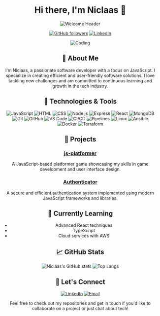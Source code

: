 <div align="center">

# Hi there, I'm Niclaas 👋

![Welcome Header](https://camo.githubusercontent.com/3dac331a2916924dd887ed3c1439321f1bae1fcfeea54456ac4fe70d4630a780/68747470733a2f2f737465656d6974696d616765732e636f6d2f44516d626165646554724675454436316a444841716d5a527632566558337457413670794269347a6f52355432366f2f68656c6c6f776f726c642e676966)

[![GitHub followers](https://img.shields.io/github/followers/TeggeAtze?style=social)](https://github.com/TeggeAtze)
[![LinkedIn](https://img.shields.io/badge/LinkedIn-blue?style=flat&logo=linkedin)](https://www.linkedin.com/in/niclaas-moldenhauer-a9531a213/)

![Coding](https://media.giphy.com/media/ZVik7pBtu9dNS/giphy.gif)

## 🚀 About Me

I'm Niclaas, a passionate software developer with a focus on JavaScript. I specialize in creating efficient and user-friendly software solutions. I love tackling new challenges and am committed to continuous learning and growth in the tech industry.

## 🔧 Technologies & Tools

<div>
  
![JavaScript](https://img.shields.io/badge/JavaScript-323330?style=for-the-badge&logo=javascript&logoColor=F7DF1E)
![HTML](https://img.shields.io/badge/HTML5-E34F26?style=for-the-badge&logo=html5&logoColor=white)
![CSS](https://img.shields.io/badge/CSS3-1572B6?style=for-the-badge&logo=css3&logoColor=white)
![Node.js](https://img.shields.io/badge/Node.js-43853D?style=for-the-badge&logo=node-dot-js&logoColor=white)
![Express](https://img.shields.io/badge/Express.js-404D59?style=for-the-badge)
![React](https://img.shields.io/badge/React-20232A?style=for-the-badge&logo=react&logoColor=61DAFB)
![MongoDB](https://img.shields.io/badge/MongoDB-4EA94B?style=for-the-badge&logo=mongodb&logoColor=white)
![Git](https://img.shields.io/badge/Git-F05032?style=for-the-badge&logo=git&logoColor=white)
![GitHub](https://img.shields.io/badge/GitHub-181717?style=for-the-badge&logo=github&logoColor=white)
![VS Code](https://img.shields.io/badge/VS%20Code-007ACC?style=for-the-badge&logo=visual-studio-code&logoColor=white)
![CI/CD](https://img.shields.io/badge/CI%2FCD-4285F4?style=for-the-badge&logo=google-cloud)
![Pipelines](https://img.shields.io/badge/Pipelines-FFCA28?style=for-the-badge&logo=gitlab)
![Linux](https://img.shields.io/badge/Linux-FCC624?style=for-the-badge&logo=linux&logoColor=black)
![Ansible](https://img.shields.io/badge/Ansible-EE0000?style=for-the-badge&logo=ansible&logoColor=white)
![Docker](https://img.shields.io/badge/Docker-2496ED?style=for-the-badge&logo=docker&logoColor=white)
![Terraform](https://img.shields.io/badge/Terraform-623CE4?style=for-the-badge&logo=terraform&logoColor=white)

</div>

## 💼 Projects

### [js-platformer](https://github.com/TeggeAtze/js-platformer)
A JavaScript-based platformer game showcasing my skills in game development and user interface design.

### [Authenticator](https://github.com/TeggeAtze/Authenticator)
A secure and efficient authentication system implemented using modern JavaScript frameworks and libraries.

## 🌱 Currently Learning

- Advanced React techniques
- TypeScript
- Cloud services with AWS

## 📈 GitHub Stats

![Niclaas's GitHub stats](https://github-readme-stats.vercel.app/api?username=TeggeAtze&show_icons=true&theme=radical)
![Top Langs](https://github-readme-stats.vercel.app/api/top-langs/?username=TeggeAtze&layout=compact&theme=radical)

## 💬 Let's Connect

[![LinkedIn](https://img.shields.io/badge/LinkedIn-blue?style=flat&logo=linkedin)](https://www.linkedin.com/in/niclaas-moldenhauer-a9531a213/)
[![Email](https://img.shields.io/badge/Email-D14836?style=flat&logo=gmail&logoColor=white)](mailto:niclaasmoldenhauer@gmail.com)

Feel free to check out my repositories and get in touch if you'd like to collaborate on a project or just chat about tech!

</div>
